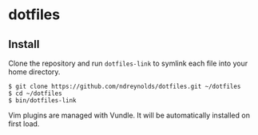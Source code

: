 # dotfiles

## Install

Clone the repository and run `dotfiles-link` to symlink each file into your
home directory.

    $ git clone https://github.com/ndreynolds/dotfiles.git ~/dotfiles
    $ cd ~/dotfiles 
    $ bin/dotfiles-link

Vim plugins are managed with Vundle. It will be automatically installed on
first load.
